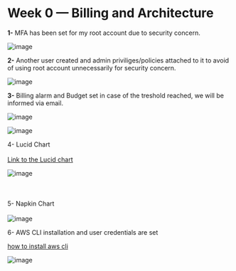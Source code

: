 # Week 0 — Billing and Architecture

**1-** MFA has been set for my root account due to security concern. 

![image](https://user-images.githubusercontent.com/40344567/219970959-3ecbaf41-f32f-4891-b22e-cb145466da23.png)


**2-** Another user created and admin priviliges/policies attached to it to avoid of using root account unnecessarily for security concern.    

![image](https://user-images.githubusercontent.com/40344567/219971098-714a9fce-e788-43df-9779-7e421b57a9d4.png)  


**3-** Billing alarm and Budget set in case of the treshold reached, we will be informed via email.

![image](https://user-images.githubusercontent.com/40344567/219971548-b05afe7b-cbaf-4dee-b38f-36287e3ba86e.png)  
  
  ![image](https://user-images.githubusercontent.com/40344567/219971577-5f663356-fc70-41c4-a189-3d7a2bf9ce67.png)  
    
 4- Lucid Chart  
 \
   [Link to the Lucid chart](https://lucid.app/lucidchart/ff2f1b00-5ec6-4bf2-ac00-f304b828c950/edit?viewport_loc=-262%2C25%2C2560%2C1168%2C0_0&invitationId=inv_6716dcc9-221a-4c50-955a-9b5a860495be)  
   
 ![image](https://user-images.githubusercontent.com/40344567/219979497-8e1cdc92-6631-4947-b3a2-9d43e5db3a8d.png)  
\
\
\
5- Napkin Chart  
\
![image](https://user-images.githubusercontent.com/40344567/219981085-a50ed8f6-5ce2-4169-ad09-d3f59f798370.png)

  
6- AWS CLI installation and user credentials are set  
  
  [how to install aws cli](https://docs.aws.amazon.com/cli/latest/userguide/getting-started-install.html)
  
  ![image](https://user-images.githubusercontent.com/40344567/219980754-615fdc50-e7df-4a82-827a-51b683357fb5.png)

     

 
  




